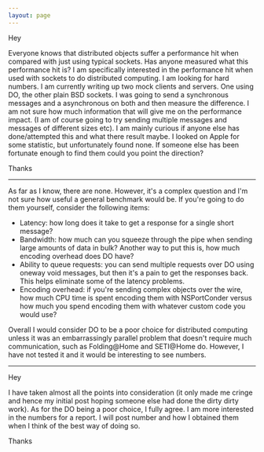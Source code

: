 ```yaml
---
layout: page
---
```


Hey

Everyone knows that distributed objects suffer a performance hit when compared with just using typical sockets. Has anyone measured what this performance hit is?
I am specifically interested in the performance hit when used with sockets to do distributed computing. I am looking for hard numbers. I am currently writing up two mock clients and servers. One using DO, the other plain BSD sockets. I was going to send a synchronous messages and a asynchronous on both and then measure the difference. I am not sure how much information that will give me on the performance impact. (I am of course going to try sending multiple messages and messages of different sizes etc). I am mainly curious if anyone else has done/attempted this and what there result maybe. I looked on Apple for some statistic, but unfortunately found none. If someone else has been fortunate enough to find them could you point the direction?

Thanks

----
As far as I know, there are none. However, it's a complex question and I'm not sure how useful a general benchmark would be. If you're going to do them yourself, consider the following items:


* Latency: how long does it take to get a response for a single short message?
* Bandwidth: how much can you squeeze through the pipe when sending large amounts of data in bulk? Another way to put this is, how much encoding overhead does DO have?
* Ability to queue requests: you can send multiple requests over DO using oneway void messages, but then it's a pain to get the responses back. This helps eliminate some of the latency problems.
* Encoding overhead: if you're sending complex objects over the wire, how much CPU time is spent encoding them with NSPortConder versus how much you spend encoding them with whatever custom code you would use?


Overall I would consider DO to be a poor choice for distributed computing unless it was an embarrassingly parallel problem that doesn't require much communication, such as Folding@Home and SETI@Home do. However, I have not tested it and it would be interesting to see numbers.


----

Hey

I have taken almost all the points into consideration (it only made me cringe and hence my initial post hoping someone else had done the dirty dirty work). As for the DO being a poor choice, I fully agree. I am more interested in the numbers for a report. I will post number and how I obtained them when I think of the best way of doing so.

Thanks
